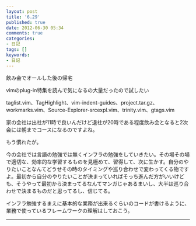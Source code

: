 ```yaml
---
layout: post
title: '6.29'
published: true
date: 2012-06-30 05:34
comments: true
categories:
- 日記
tags: []
keywords:
- 日記
---
```

飲み会でオールした後の帰宅

vimのplug-in特集を読んで気になるの大量だったので試したい

taglist.vim、TagHighlight、vim-indent-guides、project.tar.gz、workmarks.vim、Source-Explorer-srcexpl.vim、trinity.vim、gtags.vim

家の会社は出社が11時で良いんだけど退社が20時である程度飲み会となると2次会には朝までコースになるのですよね。

もう慣れたが。

今の会社では言語の勉強では無くインフラの勉強をしていきたい。その場その場で適切な、効率的な学習するものを見極めて、習得して、次に生かす。自分のやりたいことなんてどうせその時のタイミングや巡り合わせで変わってくる物ですよ。最初から自分のやりたいことが決まっていればそっち進んだ方がいいけども、そうやって最初から決まってるなんてマンガじゃあるまいし、大半は巡り合わせで決まるものだと思ってるし、信じてる。

インフラ勉強するまえに基本的な業務が出来るぐらいのコードが書けるように、業務で使っているフレームワークの理解はしておこう。

---

